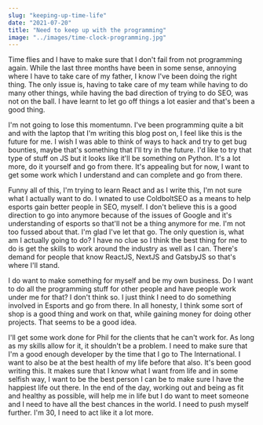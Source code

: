 ```yaml
---
slug: "keeping-up-time-life"
date: "2021-07-20"
title: "Need to keep up with the programming"
image: "../images/time-clock-programming.jpg"
---
```

Time flies and I have to make sure that I don't fail from not programming again. While the last three months have been in some sense, annoying where I have to take care of my father, I know I've been doing the right thing. The only issue is, having to take care of my team while having to do many other things, while having the bad direction of trying to do SEO, was not on the ball. I have learnt to let go off things a lot easier and that's been a good thing. 

I'm not going to lose this momentumn. I've been programming quite a bit and with the laptop that I'm writing this blog post on, I feel like this is the future for me. I wish I was able to think of ways to hack and try to get bug bounties, maybe that's something that I'll try in the future. I'd like to try that type of stuff on JS but it looks like it'll be something on Python. It's a lot more, do it yourself and go from there. It's appealing but for now, I want to get some work which I understand and can complete and go from there.

Funny all of this, I'm trying to learn React and as I write this, I'm not sure what I actually want to do. I wnated to use ColdboltSEO as a means to help esports gain better people in SEO, myself. I don't believe this is a good direction to go into anymore because of the issues of Google and it's understanding of esports so that'll not be a thing anymore for me. I'm not too fussed about that. I'm glad I've let that go. The only question is, what am I actually going to do? I have no clue so I think the best thing for me to do is get the skills to work around the industry as well as I can. There's demand for people that know ReactJS, NextJS and GatsbyJS so that's where I'll stand. 

I do want to make something for myself and be my own business. Do I want to do all the programming stuff for other people and have people work under me for that? I don't think so. I just think I need to do something involved in Esports and go from there. In all honesty, I think some sort of shop is a good thing and work on that, while gaining money for doing other projects. That seems to be a good idea. 

I'll get some work done for Phil for the clients that he can't work for. As long as my skills allow for it, it shouldn't be a problem. I need to make sure that I'm a good enough developer by the time that I go to The International. I want to also be at the best health of my life before that also. It's been good writing this. It makes sure that I know what I want from life and in some selfish way, I want to be the best person I can be to make sure I have the happiest life out there. In the end of the day, working out and being as fit and healthy as possible, will help me in life but I do want to meet someone and I need to have all the best chances in the world. I need to push myself further. I'm 30, I need to act like it a lot more. 